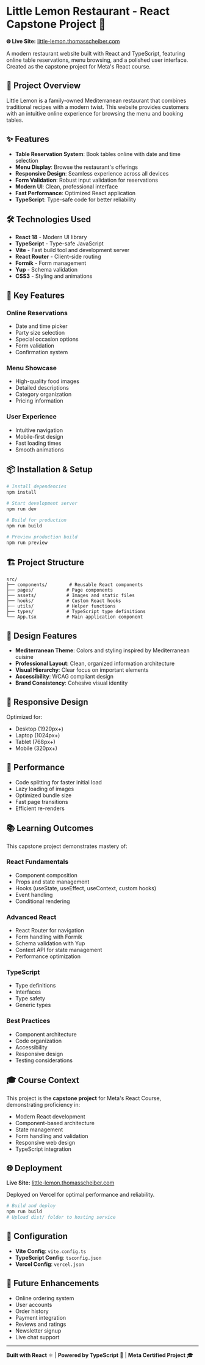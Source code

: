 # Little Lemon Restaurant - React Capstone Project 🍋

**🌐 Live Site:** [little-lemon.thomasscheiber.com](https://little-lemon.thomasscheiber.com/)

A modern restaurant website built with React and TypeScript, featuring online table reservations, menu browsing, and a polished user interface. Created as the capstone project for Meta's React course.

## 🍋 Project Overview

Little Lemon is a family-owned Mediterranean restaurant that combines traditional recipes with a modern twist. This website provides customers with an intuitive online experience for browsing the menu and booking tables.

## ✨ Features

- **Table Reservation System**: Book tables online with date and time selection
- **Menu Display**: Browse the restaurant's offerings
- **Responsive Design**: Seamless experience across all devices
- **Form Validation**: Robust input validation for reservations
- **Modern UI**: Clean, professional interface
- **Fast Performance**: Optimized React application
- **TypeScript**: Type-safe code for better reliability

## 🛠️ Technologies Used

- **React 18** - Modern UI library
- **TypeScript** - Type-safe JavaScript
- **Vite** - Fast build tool and development server
- **React Router** - Client-side routing
- **Formik** - Form management
- **Yup** - Schema validation
- **CSS3** - Styling and animations

## 🎯 Key Features

### Online Reservations
- Date and time picker
- Party size selection
- Special occasion options
- Form validation
- Confirmation system

### Menu Showcase
- High-quality food images
- Detailed descriptions
- Category organization
- Pricing information

### User Experience
- Intuitive navigation
- Mobile-first design
- Fast loading times
- Smooth animations

## 📦 Installation & Setup

```bash
# Install dependencies
npm install

# Start development server
npm run dev

# Build for production
npm run build

# Preview production build
npm run preview
```

## 🏗️ Project Structure

```
src/
├── components/        # Reusable React components
├── pages/            # Page components
├── assets/           # Images and static files
├── hooks/            # Custom React hooks
├── utils/            # Helper functions
├── types/            # TypeScript type definitions
└── App.tsx           # Main application component
```

## 🎨 Design Features

- **Mediterranean Theme**: Colors and styling inspired by Mediterranean cuisine
- **Professional Layout**: Clean, organized information architecture
- **Visual Hierarchy**: Clear focus on important elements
- **Accessibility**: WCAG compliant design
- **Brand Consistency**: Cohesive visual identity

## 📱 Responsive Design

Optimized for:
- Desktop (1920px+)
- Laptop (1024px+)
- Tablet (768px+)
- Mobile (320px+)

## 🚀 Performance

- Code splitting for faster initial load
- Lazy loading of images
- Optimized bundle size
- Fast page transitions
- Efficient re-renders

## 📚 Learning Outcomes

This capstone project demonstrates mastery of:

### React Fundamentals
- Component composition
- Props and state management
- Hooks (useState, useEffect, useContext, custom hooks)
- Event handling
- Conditional rendering

### Advanced React
- React Router for navigation
- Form handling with Formik
- Schema validation with Yup
- Context API for state management
- Performance optimization

### TypeScript
- Type definitions
- Interfaces
- Type safety
- Generic types

### Best Practices
- Component architecture
- Code organization
- Accessibility
- Responsive design
- Testing considerations

## 🎓 Course Context

This project is the **capstone project** for Meta's React Course, demonstrating proficiency in:
- Modern React development
- Component-based architecture
- State management
- Form handling and validation
- Responsive web design
- TypeScript integration

## 🌐 Deployment

**Live Site:** [little-lemon.thomasscheiber.com](https://little-lemon.thomasscheiber.com/)

Deployed on Vercel for optimal performance and reliability.

```bash
# Build and deploy
npm run build
# Upload dist/ folder to hosting service
```

## 🔧 Configuration

- **Vite Config**: `vite.config.ts`
- **TypeScript Config**: `tsconfig.json`
- **Vercel Config**: `vercel.json`

## 🎯 Future Enhancements

- Online ordering system
- User accounts
- Order history
- Payment integration
- Reviews and ratings
- Newsletter signup
- Live chat support

---

**Built with React** ⚛️ | **Powered by TypeScript** 💙 | **Meta Certified Project** 🎓